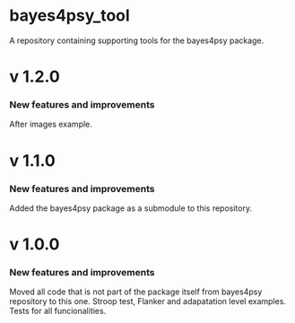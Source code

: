 # bayes4psy_tool
A repository containing supporting tools for the bayes4psy package.


# v 1.2.0

### New features and improvements
After images example.


# v 1.1.0

### New features and improvements
Added the bayes4psy package as a submodule to this repository.


# v 1.0.0

### New features and improvements
Moved all code that is not part of the package itself from bayes4psy repository to this one.
Stroop test, Flanker and adapatation level examples.
Tests for all funcionalities.